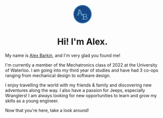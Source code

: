 <p align="center">
  <a href="https://alexbarkin.github.io">
    <img alt="Alex Barkin" src="https://github.com/alexbarkin/alexbarkin.github.io/blob/Gatsby-Dev/static/AB-icon.svg" width="60" />
  </a>
</p>
<h1 align="center">
  Hi! I'm Alex.
</h1>

My name is [Alex Barkin](alexbarkin.github.io), and I'm very glad you found me!

I'm currently a member of the Mechatronics class of 2022 at the University of Waterloo. I am going into my third year of studies and have had 3 co-ops ranging from mechanical design to software design.

I enjoy travelling the world with my friends & family and discovering new adventures along the way. I also have a passion for Jeeps, especially Wranglers! I am always looking for new opportunities to learn and grow my skills as a young engineer.

Now that you're here, take a look around!
